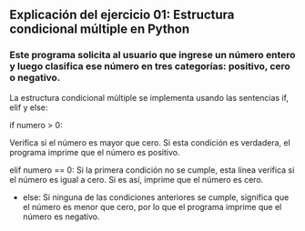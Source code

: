 
## Explicación del ejercicio 01: Estructura condicional múltiple en Python
   
   ### Este programa solicita al usuario que ingrese un número entero y luego clasifica ese número en tres categorías: positivo, cero o negativo.
   
   La estructura condicional múltiple se implementa usando las sentencias if, elif y else:
   
   if numero > 0:
   
   Verifica si el número es mayor que cero. Si esta condición es verdadera, el programa imprime que el número es positivo.
   
   elif numero == 0:
   Si la primera condición no se cumple, esta línea verifica si el número es igual a cero. Si es así, imprime que el número es cero.
   
   - else:
   Si ninguna de las condiciones anteriores se cumple, significa que el número es menor que cero, por lo que el programa imprime que el número es negativo.